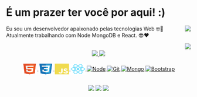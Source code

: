 # É um prazer ter você por aqui! :)

<img src="https://github.com/seanprashad/slackmoji/blob/d10c992536b7064349eac53e1e3af76abebf24b3/emoji/llamas/llama-awesome-gif.gif" align="right">

<p>
Eu sou um desenvolvedor apaixonado pelas tecnologias Web 🤓🚀<br>
Atualmente trabalhando com Node MongoDB e React. 😎❤
<p>
<div align="right">
    <img src="https://komarev.com/ghpvc/?username=Jonnathaxd&label=Visualizações+no+perfil&color=blueviolet" width="200px">
</div>

<div align="center">
  <a href="https://github.com/Jonnathaxd">
  <img width="47%" src="https://github-readme-stats.vercel.app/api?username=Jonnathaxd&show_icons=true&theme=midnight-purple&include_all_commits=true&count_private=true"/>
  <img width="37%" src="https://github-readme-stats.vercel.app/api/top-langs/?username=Jonnathaxd&layout=compact&langs_count=7&theme=midnight-purple"/>
</div>
<div style="display: inline_block" align="center"><br>
   <img align="center" alt="HTML" height="30" width="40" src="https://raw.githubusercontent.com/devicons/devicon/master/icons/html5/html5-original.svg">
  <img align="center" alt="CSS" height="30" width="40" src="https://raw.githubusercontent.com/devicons/devicon/master/icons/css3/css3-original.svg">
  <img align="center" alt="Js" height="30" width="40" src="https://raw.githubusercontent.com/devicons/devicon/master/icons/javascript/javascript-plain.svg">
  <img align="center" alt="React" height="30" width="40" src="https://raw.githubusercontent.com/devicons/devicon/master/icons/react/react-original.svg">
  <img align="center" alt="Node" height="30" width="40"src="https://cdn.jsdelivr.net/gh/devicons/devicon/icons/nodejs/nodejs-original.svg" />
  <img align="center" alt="Git" height="30" width="40"src="https://cdn.jsdelivr.net/gh/devicons/devicon/icons/git/git-original.svg" />
  <img align="center" alt="Mongo" height="30" width="40"src="https://cdn.jsdelivr.net/gh/devicons/devicon/icons/mongodb/mongodb-original-wordmark.svg" />
  <img align="center" alt="Bootstrap" height="30" width="40"src="https://cdn.jsdelivr.net/gh/devicons/devicon/icons/bootstrap/bootstrap-plain.svg" />
</div>
  
  ##
 
<div align="center">

<a href="https://www.instagram.com/jonnathacorreia/" target="_blank"><img src="https://img.shields.io/badge/-Instagram-%23E4405F?style=for-the-badge&logo=instagram&logoColor=white" target="_blank"></a>
<a href = "mailto:geova_jonnatha@hotmail.com"><img src="https://img.shields.io/badge/-Gmail-%23333?style=for-the-badge&logo=gmail&logoColor=white" target="_blank"></a>
<a href="https://www.linkedin.com/in/geova-jonnatha-b7ba08188/" target="_blank"><img src="https://img.shields.io/badge/-LinkedIn-%230077B5?style=for-the-badge&logo=linkedin&logoColor=white" target="_blank"></a>

</div>




<!--
**Jonnathaxd/Jonnathaxd** is a ✨ _special_ ✨ repository because its `README.md` (this file) appears on your GitHub profile.

Here are some ideas to get you started:

- 🔭 I’m currently working on ...
- 🌱 I’m currently learning ...
- 👯 I’m looking to collaborate on ...
- 🔭 I’m currently working on ...
- 🤔 I’m looking for help with ...
- 💬 Ask me about ...
- 📫 How to reach me: ...
- 😄 Pronouns: ...
- ⚡ Fun fact: ...
-->
